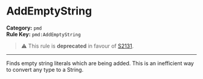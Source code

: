 # AddEmptyString
**Category:** `pmd`<br/>
**Rule Key:** `pmd:AddEmptyString`<br/>
> :warning: This rule is **deprecated** in favour of [S2131](https://rules.sonarsource.com/java/RSPEC-2131).

-----

Finds empty string literals which are being added. This is an inefficient way to convert any type to a String.
